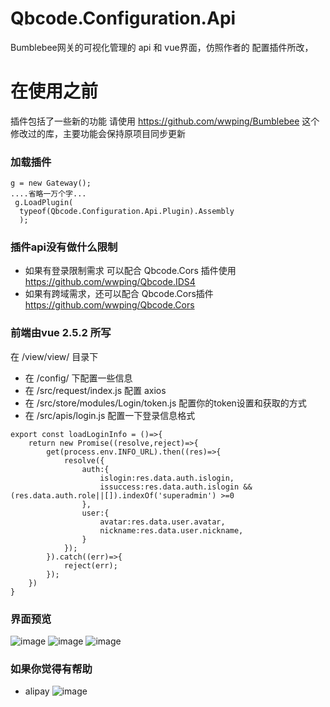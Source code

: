 # Qbcode.Configuration.Api
Bumblebee网关的可视化管理的 api 和 vue界面，仿照作者的 配置插件所改，

# 在使用之前
插件包括了一些新的功能  请使用  https://github.com/wwping/Bumblebee 这个修改过的库，主要功能会保持原项目同步更新

### 加载插件
```
g = new Gateway();
....省略一万个字...
 g.LoadPlugin(
  typeof(Qbcode.Configuration.Api.Plugin).Assembly
  );
```
### 插件api没有做什么限制
- 如果有登录限制需求 可以配合 Qbcode.Cors 插件使用 https://github.com/wwping/Qbcode.IDS4
- 如果有跨域需求，还可以配合 Qbcode.Cors插件 https://github.com/wwping/Qbcode.Cors

### 前端由vue 2.5.2 所写
在 /view/view/ 目录下
- 在 /config/ 下配置一些信息 
- 在 /src/request/index.js 配置 axios
- 在 /src/store/modules/Login/token.js 配置你的token设置和获取的方式
- 在 /src/apis/login.js 配置一下登录信息格式
```
export const loadLoginInfo = ()=>{
    return new Promise((resolve,reject)=>{
        get(process.env.INFO_URL).then((res)=>{
            resolve({
                auth:{
                    islogin:res.data.auth.islogin,
                    issuccess:res.data.auth.islogin && (res.data.auth.role||[]).indexOf('superadmin') >=0
                },
                user:{
                    avatar:res.data.user.avatar,
                    nickname:res.data.user.nickname,
                }
            });
        }).catch((err)=>{
            reject(err);
        });
    }) 
}
```
### 界面预览
![image](https://github.com/wwping/Qbcode.Configuration.Api/blob/master/1.png?raw=true)
![image](https://github.com/wwping/Qbcode.Configuration.Api/blob/master/2.png?raw=true)
![image](https://github.com/wwping/Qbcode.Configuration.Api/blob/master/3.png?raw=true)
### 如果你觉得有帮助
- alipay
![image](https://github.com/wwping/Qbcode.Configuration.Api/blob/master/alipay.png?raw=true)
